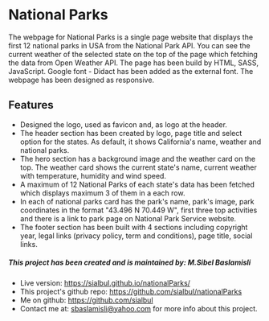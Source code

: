 # National Parks

The webpage for National Parks is a single page website that displays the first 12 national parks in USA from the National Park API. You can see the current weather of the selected state on the top of the page which fetching the data from Open Weather API. The page has been build by HTML, SASS, JavaScript. Google font - Didact has been added as the external font.
The webpage has been designed as responsive.

## Features

 * Designed the logo, used as favicon and, as logo at the header.
 * The header section has been created by logo, page title and select option for the states. As default, it shows California's name, weather and national parks. 
 * The hero section has a background image and the weather card on the top. The weather card shows the current state's name, current weather with temperature, humidity and wind speed.
 * A maximum of 12 National Parks of each state's data has been fetched which displays maximum 3 of them in a each row. 
 * In each of national parks card has the park's name, park's image, park coordinates in the format "43.496 N 70.449 W", first three top activities and there is a link to park page on National Park Service website. 
 * The footer section has been built with 4 sections including copyright year, legal links (privacy policy, term and conditions), page title, social links.

##### This project has been created and is maintained by: M.Sibel Baslamisli
 * Live version: https://sialbul.github.io/nationalParks/
 * This project's github repo: https://github.com/sialbul/nationalParks
 * Me on github: https://github.com/sialbul
 * Contact me at: sbaslamisli@yahoo.com for more info about this project.
